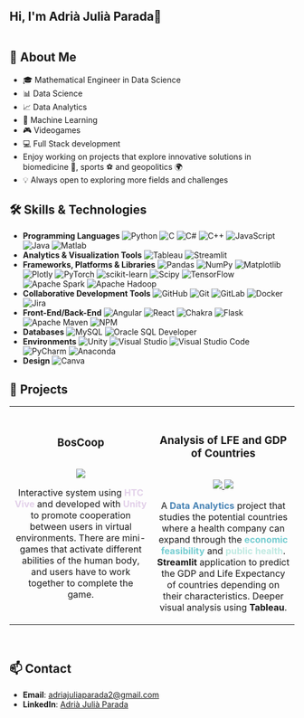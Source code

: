 ## Hi, I'm Adrià Julià Parada👋

<img src="https://i.imghippo.com/files/4pD4M1726322712.png" alt="" border="0">

## 📝 About Me

- 🎓 Mathematical Engineer in Data Science
- 📊 Data Science
- 📈 Data Analytics
- 🤖 Machine Learning
- 🎮 Videogames
- 💻 Full Stack development
- Enjoy working on projects that explore innovative solutions in biomedicine 🧬, sports ⚽ and geopolitics 🌍
- 💡 Always open to exploring more fields and challenges

## 🛠️ Skills & Technologies
- **Programming Languages**
![Python](https://img.shields.io/badge/python-3670A0?style=for-the-badge&logo=python&logoColor=ffdd54) ![C](https://img.shields.io/badge/c-%2300599C.svg?style=for-the-badge&logo=c&logoColor=white) ![C#](https://img.shields.io/badge/c%23-%23239120.svg?style=for-the-badge&logo=csharp&logoColor=white) ![C++](https://img.shields.io/badge/c++-%2300599C.svg?style=for-the-badge&logo=c%2B%2B&logoColor=white) ![JavaScript](https://img.shields.io/badge/javascript-%23323330.svg?style=for-the-badge&logo=javascript&logoColor=%23F7DF1E) ![Java](https://img.shields.io/badge/java-%23ED8B00.svg?style=for-the-badge&logo=openjdk&logoColor=white) ![Matlab](https://img.shields.io/badge/Matlab-%1F447E.svg?style=for-the-badge&logo=matlab&logoColor=white)
- **Analytics & Visualization Tools**
  ![Tableau](https://img.shields.io/badge/Tableau-%1F447E.svg?style=for-the-badge&logo=tableau&logoColor=white) ![Streamlit](https://img.shields.io/badge/Streamlit-%bd4043.svg?style=for-the-badge&logo=streamlit&logoColor=white)
- **Frameworks, Platforms & Libraries**
  ![Pandas](https://img.shields.io/badge/pandas-%23150458.svg?style=for-the-badge&logo=pandas&logoColor=white) ![NumPy](https://img.shields.io/badge/numpy-%23013243.svg?style=for-the-badge&logo=numpy&logoColor=white) ![Matplotlib](https://img.shields.io/badge/Matplotlib-%23ffffff.svg?style=for-the-badge&logo=Matplotlib&logoColor=black) ![Plotly](https://img.shields.io/badge/Plotly-%233F4F75.svg?style=for-the-badge&logo=plotly&logoColor=white) ![PyTorch](https://img.shields.io/badge/PyTorch-%23EE4C2C.svg?style=for-the-badge&logo=PyTorch&logoColor=white) ![scikit-learn](https://img.shields.io/badge/scikit--learn-%23F7931E.svg?style=for-the-badge&logo=scikit-learn&logoColor=white) ![Scipy](https://img.shields.io/badge/SciPy-%230C55A5.svg?style=for-the-badge&logo=scipy&logoColor=%white) ![TensorFlow](https://img.shields.io/badge/TensorFlow-%23FF6F00.svg?style=for-the-badge&logo=TensorFlow&logoColor=white) ![Apache Spark](https://img.shields.io/badge/Apache%20Spark-FDEE21?style=for-the-badge&logo=apachespark&logoColor=black) ![Apache Hadoop](https://img.shields.io/badge/Apache%20Hadoop-66CCFF?style=for-the-badge&logo=apachehadoop&logoColor=black)
- **Collaborative Development Tools**
![GitHub](https://img.shields.io/badge/github-%23121011.svg?style=for-the-badge&logo=github&logoColor=white) ![Git](https://img.shields.io/badge/git-%23F05033.svg?style=for-the-badge&logo=git&logoColor=white) ![GitLab](https://img.shields.io/badge/gitlab-%23181717.svg?style=for-the-badge&logo=gitlab&logoColor=white) ![Docker](https://img.shields.io/badge/docker-%230db7ed.svg?style=for-the-badge&logo=docker&logoColor=white) ![Jira](https://img.shields.io/badge/jira-%230A0FFF.svg?style=for-the-badge&logo=jira&logoColor=white) 
- **Front-End/Back-End**
  ![Angular](https://img.shields.io/badge/angular-%23DD0031.svg?style=for-the-badge&logo=angular&logoColor=white) ![React](https://img.shields.io/badge/react-%2320232a.svg?style=for-the-badge&logo=react&logoColor=%2361DAFB) ![Chakra](https://img.shields.io/badge/chakra-%234ED1C5.svg?style=for-the-badge&logo=chakraui&logoColor=white) ![Flask](https://img.shields.io/badge/flask-%23000.svg?style=for-the-badge&logo=flask&logoColor=white) ![Apache Maven](https://img.shields.io/badge/Apache%20Maven-C71A36?style=for-the-badge&logo=Apache%20Maven&logoColor=white) ![NPM](https://img.shields.io/badge/NPM-%23CB3837.svg?style=for-the-badge&logo=npm&logoColor=white) 
- **Databases**
  ![MySQL](https://img.shields.io/badge/mysql-4479A1.svg?style=for-the-badge&logo=mysql&logoColor=white) ![Oracle SQL Developer](https://img.shields.io/badge/Oracle-F80000?style=for-the-badge&logo=oracle&logoColor=white)
- **Environments**
  ![Unity](https://img.shields.io/badge/Unity-%73CCD0.svg?style=for-the-badge&logo=unity&logoColor=white) ![Visual Studio](https://img.shields.io/badge/VisualStudio-%81568D.svg?style=for-the-badge&logo=vs&logoColor=white) ![Visual Studio Code](https://img.shields.io/badge/VisualStudioCode-%0586D1.svg?style=for-the-badge&logo=vscode&logoColor=white) ![PyCharm](https://img.shields.io/badge/PyCharm-%F0F44F.svg?style=for-the-badge&logo=pycharm&logoColor=black) ![Anaconda](https://img.shields.io/badge/Anaconda-%2344A833.svg?style=for-the-badge&logo=anaconda&logoColor=white)
- **Design**
  ![Canva](https://img.shields.io/badge/Canva-%2300C4CC.svg?style=for-the-badge&logo=Canva&logoColor=white) 

## 🌟 Projects

<table>
<tr>
<td width="50%">
<h3 align="center">BosCoop</h3>
<div align="center">
<a href="https://github.com/LauraGuardiaVela/FINAL-PROJECT-BOSCOOP" target="_blank"><img src="https://i.imghippo.com/files/tQx7C1726332877.png" alt="" border="0"></a>
<p>
<a href="https://github.com/LauraGuardiaVela/FINAL-PROJECT-BOSCOOP" target="_blank">
<img src="https://img.shields.io/badge/CODE-e2d0e9?style=for-the-badge&logo=github&logoColor=black">
</a>
</p>
<p>Interactive system using <span style="color:#e2d0e9;"><strong>HTC Vive</strong></span> and developed with <span style="color:#e2d0e9;"><strong>Unity</strong></span> to promote cooperation between users in virtual environments. There are mini-games that activate different abilities of the human body, and users have to work together to complete the game.</p>
</div>
                                                                                      
</td>

<td width="50%">
               <br>
<h3 align="center">Analysis of LFE and GDP of Countries</h3>
<div align="center">                                       
<a href="https://github.com/JorgeMRPOO/AV-Projecte-Final" target="_blank"><img src="https://i.imghippo.com/files/UYoa61726331893.png" alt="" border="0"></a>
<br>
<p>
<a href="https://github.com/JorgeMRPOO/AV-Projecte-Final" target="_blank">
<img src="https://img.shields.io/badge/CODE-73ccd0?style=for-the-badge&logo=github&logoColor=black">
</a>
<a href="https://drive.google.com/drive/folders/1_9K-Oz90sjbIBd2AIl9LMijXJu23b062?usp=sharing" target="_blank">
<img src="https://img.shields.io/badge/TABLEAU-bee9e1?style=for-the-badge&logo=tableau&logoColor=black">
</a>
</p>
<p>A <span style="color:#4682b4;"><strong>Data Analytics</strong></span> project that studies the potential countries where a health company can expand through the <span style="color:#73ccd0;"><strong>economic feasibility</strong></span> and <span style="color:#bee9e1;"><strong>public health</strong></span>. <strong>Streamlit</strong> application to predict the GDP and Life Expectancy of countries depending on their characteristics. Deeper visual analysis using <strong>Tableau</strong>.</p>
</div>                                                             
</table>                                                                                 
</div>
<br>



## 📫 Contact
- **Email**: adriajuliaparada2@gmail.com
- **LinkedIn**: [Adrià Julià Parada](http://www.linkedin.com/in/adri%C3%A0-juli%C3%A0-parada-67b275271)


